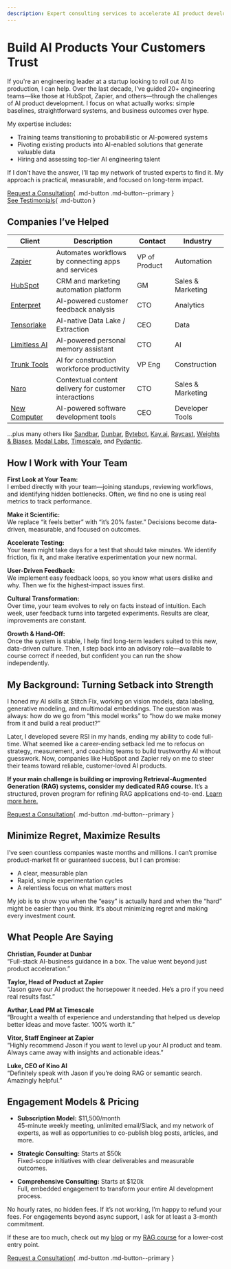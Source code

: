 ```yaml
---
description: Expert consulting services to accelerate AI product development, minimize regrets, and drive business outcomes. Book a consultation today!
---
```


# Build AI Products Your Customers Trust

If you're an engineering leader at a startup looking to roll out AI to production, I can help. Over the last decade, I’ve guided 20+ engineering teams—like those at HubSpot, Zapier, and others—through the challenges of AI product development. I focus on what actually works: simple baselines, straightforward systems, and business outcomes over hype.

My expertise includes:

- Training teams transitioning to probabilistic or AI-powered systems  
- Pivoting existing products into AI-enabled solutions that generate valuable data  
- Hiring and assessing top-tier AI engineering talent

If I don’t have the answer, I’ll tap my network of trusted experts to find it. My approach is practical, measurable, and focused on long-term impact.

[Request a Consultation](mailto:work@jxnl.co){ .md-button .md-button--primary }  
[See Testimonials](#what-people-are-saying){ .md-button }  

## Companies I’ve Helped

| Client                                        | Description                                                | Contact        | Industry           |
|-----------------------------------------------|------------------------------------------------------------|----------------|--------------------|
| [Zapier](https://zapier.com/)                 | Automates workflows by connecting apps and services        | VP of Product  | Automation         |
| [HubSpot](https://hubspot.com/)               | CRM and marketing automation platform                      | GM             | Sales & Marketing  |
| [Enterpret](https://enterpret.com/)           | AI-powered customer feedback analysis                      | CTO            | Analytics          |
| [Tensorlake](https://tensorlake.ai/)          | AI-native Data Lake / Extraction                           | CEO            | Data               |
| [Limitless AI](http://limitless.ai/)          | AI-powered personal memory assistant                       | CTO            | AI                 |
| [Trunk Tools](https://trunktools.com/)        | AI for construction workforce productivity                 | VP Eng         | Construction       |
| [Naro](http://narohq.com/)                    | Contextual content delivery for customer interactions      | CTO            | Sales & Marketing  |
| [New Computer](http://new.computer/)          | AI-powered software development tools                      | CEO            | Developer Tools    |

…plus many others like [Sandbar](https://sandbar.inc/), [Dunbar](https://trydunbar.com/), [Bytebot](https://bytebot.ai/), [Kay.ai](http://kay.ai/), [Raycast](https://raycast.com/), [Weights & Biases](https://wandb.ai/), [Modal Labs](https://modal.com/), [Timescale](https://timescale.com/), and [Pydantic](http://pydantic.dev/).

## How I Work with Your Team

**First Look at Your Team:**  
I embed directly with your team—joining standups, reviewing workflows, and identifying hidden bottlenecks. Often, we find no one is using real metrics to track performance.

**Make it Scientific:**  
We replace “it feels better” with “it’s 20% faster.” Decisions become data-driven, measurable, and focused on outcomes.

**Accelerate Testing:**  
Your team might take days for a test that should take minutes. We identify friction, fix it, and make iterative experimentation your new normal.

**User-Driven Feedback:**  
We implement easy feedback loops, so you know what users dislike and why. Then we fix the highest-impact issues first.

**Cultural Transformation:**  
Over time, your team evolves to rely on facts instead of intuition. Each week, user feedback turns into targeted experiments. Results are clear, improvements are constant.

**Growth & Hand-Off:**  
Once the system is stable, I help find long-term leaders suited to this new, data-driven culture. Then, I step back into an advisory role—available to course correct if needed, but confident you can run the show independently.

## My Background: Turning Setback into Strength

I honed my AI skills at Stitch Fix, working on vision models, data labeling, generative modeling, and multimodal embeddings. The question was always: how do we go from “this model works” to “how do we make money from it and build a real product?”

Later, I developed severe RSI in my hands, ending my ability to code full-time. What seemed like a career-ending setback led me to refocus on strategy, measurement, and coaching teams to build trustworthy AI without guesswork. Now, companies like HubSpot and Zapier rely on me to steer their teams toward reliable, customer-loved AI products.

**If your main challenge is building or improving Retrieval-Augmented Generation (RAG) systems, consider my dedicated RAG course.** It’s a structured, proven program for refining RAG applications end-to-end. [Learn more here.](./systematically-improve-your-rag.md)

[Request a Consultation](https://form.typeform.com/to/hQH2X1bI){ .md-button .md-button--primary }

## Minimize Regret, Maximize Results

I’ve seen countless companies waste months and millions. I can’t promise product-market fit or guaranteed success, but I can promise:

- A clear, measurable plan  
- Rapid, simple experimentation cycles  
- A relentless focus on what matters most

My job is to show you when the “easy” is actually hard and when the “hard” might be easier than you think. It’s about minimizing regret and making every investment count.

## What People Are Saying

**Christian, Founder at Dunbar**  
“Full-stack AI-business guidance in a box. The value went beyond just product acceleration.”

**Taylor, Head of Product at Zapier**  
“Jason gave our AI product the horsepower it needed. He’s a pro if you need real results fast.”

**Avthar, Lead PM at Timescale**  
“Brought a wealth of experience and understanding that helped us develop better ideas and move faster. 100% worth it.”

**Vitor, Staff Engineer at Zapier**  
“Highly recommend Jason if you want to level up your AI product and team. Always came away with insights and actionable ideas.”

**Luke, CEO of Kino AI**  
“Definitely speak with Jason if you’re doing RAG or semantic search. Amazingly helpful.”

## Engagement Models & Pricing

- **Subscription Model:** $11,500/month  
  45-minute weekly meeting, unlimited email/Slack, and my network of experts, as well as opportunities to co-publish blog posts, articles, and more.

- **Strategic Consulting:** Starts at $50k  
  Fixed-scope initiatives with clear deliverables and measurable outcomes.

- **Comprehensive Consulting:** Starts at $120k  
  Full, embedded engagement to transform your entire AI development process.

No hourly rates, no hidden fees. If it’s not working, I’m happy to refund your fees. For engagements beyond async support, I ask for at least a 3-month commitment.

If these are too much, check out my [blog](./writing/index.md) or my [RAG course](./systematically-improve-your-rag.md) for a lower-cost entry point.

<!-- [Request a Consultation](https://form.typeform.com/to/hQH2X1bI){ .md-button .md-button--primary } -->
[Request a Consultation](mailto:work@jxnl.co){ .md-button .md-button--primary }
